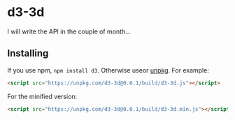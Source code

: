 # d3-3d

I will write the API in the couple of month...

## Installing

If you use npm, `npm install d3`. Otherwise useor [unpkg](https://unpkg.com/d3-3d/). For example:

```html
<script src="https://unpkg.com/d3-3d@0.0.1/build/d3-3d.js"></script>
```

For the minified version:

```html
<script src="https://unpkg.com/d3-3d@0.0.1/build/d3-3d.min.js"></script>
```
